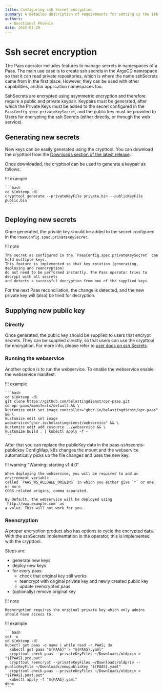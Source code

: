```yaml
---
title: Configuring ssh Secret encryption
summary: A detailed description of requirements for setting up the ssh Secret encryption feature
authors:
  - Devotional Phoenix
date: 2025-01-20
---
```


# Ssh secret encryption

The Paas operator includes features to manage secrets in namespaces of a Paas.
The main use case is to create ssh secrets in the ArgoCD namespace so that it can
read private repositories, which is where the name sshSecrets came from in the first
place. However, they can be used with other capabilities, and/or application namespaces too.

SshSecrets are encrypted using asymmetric encryption and therefore require a public
and private keypair. Keypairs must be generated, after which the Private Keys must
be added to the secret configured in the `PaasConfig.spec.privateKeySecret`, and
the public key must be provided to Users for encrypting the ssh Secrets (either directly,
or through the web service).

## Generating new secrets

New keys can be easily generated using the crypttool. You can download the crypttool
from the [Downloads section of the latest release](https://github.com/belastingdienst/opr-paas/releases).

Once downloaded, the crypttool can be used to generate a keypair as follows:

!!! example

    ```bash
    cd $(mktemp -d)
    crypttool generate --privateKeyFile private.bin --publicKeyFile public.bin
    ```

## Deploying new secrets

Once generated, the private key should be added to the secret configured in the `PaasConfig.spec.privateKeySecret`.

!!! note

    The secret as configured in the `PaasConfig.spec.privateKeySecret` can hold multiple keys.
    This feature is implemented so that key rotation (generating, deploying and reencryption)
    do not need to be performed instantly. The Paas operator tries to decrypt with all secrets
    and detects a successful decryption from one of the supplied keys.

For the next Paas reconciliation, the change is detected, and the new private key
will (also) be tried for decryption.

## Supplying new public key

### Directly

Once generated, the public key should be supplied to users that encrypt secrets.
They can be supplied directly, so that users can use the crypttool for encryption.
For more info, please refer to [user docs on ssh Secrets](../user-guide/02_ssh-secrets.md).

### Running the webservice

Another option is to run the webservice. To enable the webservice enable the webservice manifest:

!!! example

    ```bash
    cd $(mktemp -d)
    git clone https://github.com/belastingdienst/opr-paas.git
    cd opr-paas/manifests/default && \
    kustomize edit set image controller="ghcr.io/belastingdienst/opr-paas" && \
    kustomize edit set image webservice="ghcr.io/belastingdienst/webservice" && \
    kustomize edit add resource ../webservice && \
    kustomize build . | kubectl apply -f -
    ```

After that you can replace the publicKey data in the paas-sshsecrets-publickey ConfigMap,
k8s changes the mount and the webservice automatically picks up the file changes and uses the new key.

!!! warning "Warning: starting v1.4.0"

    When deploying the webservice, you will be required to add an environment variable
    called `PAAS_WS_ALLOWED_ORIGINS` in which you either give `*` or one or more
    CORS related origins, comma separated.

    By default, the webservice will be deployed using `http://www.example.com` as
    a value. This will not work for you.

### Reencryption

A proper encryption product also has options to cycle the encrypted data.
With the sshSecrets implementation in the operator, this is implemented with the crypttool.

Steps are:

- generate new keys
- deploy new keys
- for every paas:
  - check that original key still works
  - reencrypt with original private key and newly created public key
  - update reencrypted paas
- (optionally) remove original key

!!! note

    Reencryption requires the original private key which only admins should have access to.

!!! example

    ```bash
    set -o
    cd $(mktemp -d)
    kubectl get paas -o name | while read -r PAAS; do
      kubectl get paas "${PAAS}" > "${PAAS}.yaml"
      crypttool check-paas --privateKeyFiles ~/Downloads/oldpriv > "${PAAS}.pre.out"
      crypttool reencrypt --privateKeyFiles ~/Downloads/oldpriv --publicKeyFile ~/Downloads/newpublicKey "${PAAS}.yaml"
      crypttool check-paas --privateKeyFiles ~/Downloads/oldpriv > "${PAAS}.post.out"
      kubectl apply -f "${PAAS}.yaml"
    done
    ```
